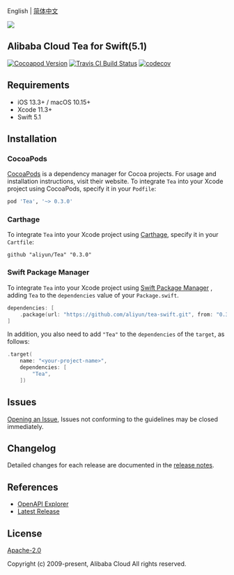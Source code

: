 English | [简体中文](./README-CN.md)

![](https://aliyunsdk-pages.alicdn.com/icons/AlibabaCloud.svg)

## Alibaba Cloud Tea for Swift(5.1)

[![Cocoapod Version](https://img.shields.io/cocoapods/v/Tea)](https://cocoapods.org/pods/Tea)
[![Travis CI Build Status](https://img.shields.io/travis/aliyun/tea-swift?logo=travis)](https://travis-ci.org/aliyun/tea-swift)
[![codecov](https://codecov.io/gh/aliyun/tea-swift/branch/master/graph/badge.svg)](https://codecov.io/gh/aliyun/tea-swift)

## Requirements

- iOS 13.3+ / macOS 10.15+
- Xcode 11.3+
- Swift 5.1

## Installation

### CocoaPods

[CocoaPods](https://cocoapods.org) is a dependency manager for Cocoa projects. For usage and installation instructions, visit their website. To integrate `Tea` into your Xcode project using CocoaPods, specify it in your `Podfile`:

```ruby
pod 'Tea', '~> 0.3.0'
```

### Carthage

To integrate `Tea` into your Xcode project using [Carthage](https://github.com/Carthage/Carthage), specify it in your `Cartfile`:

```ogdl
github "aliyun/Tea" "0.3.0"
```

### Swift Package Manager

To integrate `Tea` into your Xcode project using [Swift Package Manager](https://swift.org/package-manager/) , adding `Tea` to the `dependencies` value of your `Package.swift`.

```swift
dependencies: [
    .package(url: "https://github.com/aliyun/tea-swift.git", from: "0.3.0")
]
```

In addition, you also need to add `"Tea"` to the `dependencies` of the `target`, as follows:

```swift
.target(
    name: "<your-project-name>",
    dependencies: [
        "Tea",
    ])
```

## Issues

[Opening an Issue](https://github.com/aliyun/tea-swift/issues/new), Issues not conforming to the guidelines may be closed immediately.

## Changelog

Detailed changes for each release are documented in the [release notes](./ChangeLog.md).

## References

- [OpenAPI Explorer](https://api.aliyun.com/)
- [Latest Release](https://github.com/aliyun/tea-swift)

## License

[Apache-2.0](http://www.apache.org/licenses/LICENSE-2.0)

Copyright (c) 2009-present, Alibaba Cloud All rights reserved.
